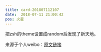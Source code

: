 ```yaml
---
title: card-201807112107
date:  2018-07-11 21:00:42
pos: 火星
---
```

把zsh的theme设置成random后发现了新天地。 

来源于个人weibo：[原文链接](https://m.weibo.cn/status/Gpt8SaKLg?mblogid=Gpt8SaKLg)